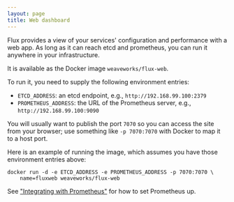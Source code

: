 ```yaml
---
layout: page
title: Web dashboard
---
```


Flux provides a view of your services' configuration and performance
with a web app. As long as it can reach etcd and prometheus, you can
run it anywhere in your infrastructure.

It is available as the Docker image `weaveworks/flux-web`.

To run it, you need to supply the following environment entries:

 - `ETCD_ADDRESS`: an etcd endpoint, e.g., `http://192.168.99.100:2379`
 - `PROMETHEUS_ADDRESS`: the URL of the Prometheus server, e.g.,
  `http://192.168.99.100:9090`

You will usually want to publish the port `7070` so you can access the
site from your browser; use something like `-p 7070:7070` with Docker
to map it to a host port.

Here is an example of running the image, which assumes you have those
environment entries above:

```
docker run -d -e ETCD_ADDRESS -e PROMETHEUS_ADDRESS -p 7070:7070 \
    name=fluxweb weaveworks/flux-web
```

See ["Integrating with Prometheus"](prometheus) for how to set
Prometheus up.
